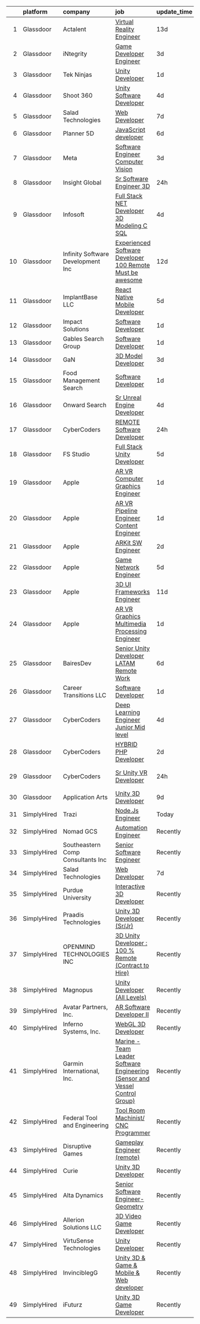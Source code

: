

|    | platform    | company                            | job                                                                                                                                                                                                                                                                                                                                                                                                                                                                                                                                                                                                                                                                                                                                                                                                                                                                                                                                                                                                                                                                                                                                                                                                                                                                                                                                                                                                                                                                                  | update_time   | location           |
|---:|:------------|:-----------------------------------|:-------------------------------------------------------------------------------------------------------------------------------------------------------------------------------------------------------------------------------------------------------------------------------------------------------------------------------------------------------------------------------------------------------------------------------------------------------------------------------------------------------------------------------------------------------------------------------------------------------------------------------------------------------------------------------------------------------------------------------------------------------------------------------------------------------------------------------------------------------------------------------------------------------------------------------------------------------------------------------------------------------------------------------------------------------------------------------------------------------------------------------------------------------------------------------------------------------------------------------------------------------------------------------------------------------------------------------------------------------------------------------------------------------------------------------------------------------------------------------------|:--------------|:-------------------|
|  1 | Glassdoor   | Actalent                           | [Virtual Reality Engineer](https://www.glassdoor.com/partner/jobListing.htm?pos=121&ao=1110586&s=58&guid=0000018382f68c468e2815c5564bd2a8&src=GD_JOB_AD&t=SR&vt=w&ea=1&cs=1_e401d4ce&cb=1664349539775&jobListingId=1008138706396&cpc=9908D8D4413DBB8A&jrtk=3-0-1ge1fd33r2ord001-1ge1fd34ai6i2800-92d31b9f715d5a6e--6NYlbfkN0ChYVx_I3yfZ_JDY3EFoivtqvi_stwnZ_kRt8Dowt_l_d1ydueao4NE-oUleRJ4yhh3GXUlsHzmKnMlgaJiiBgmjsbZ5Qcppd-idkXo1Dbpw-QL5lv6UZ5kPZJbE16eqJfiJzSiiCf0LYs0VcMpm1xHdVCOGuq4SYR7aF99VCnbdG9i6Bpc-xM5fVhDWrISbCcFEWOfi973eW3j396PThzKog7sE5L5bHgnsqoDGox17TWzLft75zNFl2dpMdohAazAw5Dv1WOABt-Riq8gYxxouXxEHBuxZrUUYawYff-d4OAeDlAc7IhL_rHG4za7CVY7x7K5yk6OBYFvtRLvwrmfWXD0uT6PmCqn8YBU6cVgh5_hAnmFkDFUhLt69m5Wz1siGOxBHBMlih1-TvMN3I6fyTNydsHxeV14I1y6n_NxZVbE5Pj5yObMlZuWWvt5UTHWWesXwHXkIkrPikonC01edXoil_V4SumpquhTGyBwIRP4pK--TlHXymboWLiYUmozxW6OexCdGUo0DgKWbBJ8KA9leBFdA4EImZ1pH2d9GJmI1Nh0FwysawFn1HaQs39XuYw1d1HhKhQudEXPsPDBsM7qsbBO4qaXF1a587uEzjMPaz97-J3PxjhLlwUePBi1HoVFS3k5DBC64wonpiQ_-6MhNeQu97mLlRy-zleSTEgvDtGBbS8PVa6aIhtx0qCeKP7E-EHT7Xm0Li9C6dzAfY8h0V3IV_KGL4vw8Ykw39lBfOauptGFB1E-zeR9SY8gNfZgnE7NA7R4fX8DzpB7-C28wfcQu91Xo16CRI_NvgbruKAP4EIITAY5mLNiKCBZaPCwdFm5HgbFy-EGpCEGOkZu1wUhpOIlxnowQTjGZf_1azHj7s89qAbxvn_tD_zCgxmRnFh4uOLcoO18zVWMuQmjnDcj1WATv3hC_gzpm7yZYSqZhoUbJqHj2P5w-ucv93BzbrUHY3gsbcF2CPAugxLaLRmaWX4%3D)                                                                                                                    | 13d           | Chandler, AZ       |
|  2 | Glassdoor   | iNtegrity                          | [Game Developer Engineer](https://www.glassdoor.com/partner/jobListing.htm?pos=115&ao=1110586&s=58&guid=0000018382f68c468e2815c5564bd2a8&src=GD_JOB_AD&t=SR&vt=w&ea=1&cs=1_ffc879ff&cb=1664349539775&jobListingId=1008159960954&cpc=FAE5E775D180B2FB&jrtk=3-0-1ge1fd33r2ord001-1ge1fd34ai6i2800-f007a9b18ce574ec--6NYlbfkN0C7QpSfatUTTt_pWYjh4fmCixpaZixxEgk6WqG2e9JFSn8PLDX21so4BUVMbM-nBKhXCnsv-rU-KWa8GwN08r9GRBZvA-u4nPEN3ApN9XjH4dklJ0WDOBXjYIG8qzdFOyJJJu2JrQ0ClTFCMBeO1lftwTH5oRtbn67DhkAte38942rtH2_WHrwxHWgthMjmqGKPsQmw7v6yLwq39HTZ9pUbMfQQwdYZT_vRPYn90yNRryLAhjVLhJd0rGBM1PjtzV3X06TLK456ZlYjNABaQBz4qsW6BCeSaP9C3pL6L7vDXORBeA-CjBj9NDKSyF0s7t1oMjdhFY8ccPYPC0FKmYaV_HUwcXJkrlB3Ab3XNFESDlB-7bJgZ48wElD8caL69K1-BDPH-BXa6nfZvcypr93ABsqCfiBjg0EO_fX05xEU-QeNzBJmx4tbZByPWB3LvTab-IIekxBKEDNVu9DLc-AvGr2yvm3bg4Kd6KcJQ6WiWnT-STOWIE9NgDoQOChIA_FolWTm5yTdk2mJeWcqzGkW)                                                                                                                                                                                                                                                                                                                                                                                                                                                                                                                                                                                                   | 3d            | Las Vegas, NV      |
|  3 | Glassdoor   | Tek Ninjas                         | [Unity Developer](https://www.glassdoor.com/partner/jobListing.htm?pos=126&ao=1136043&s=58&guid=0000018382f68c468e2815c5564bd2a8&src=GD_JOB_AD&t=SR&vt=w&cs=1_13327eca&cb=1664349539775&jobListingId=1008162814258&jrtk=3-0-1ge1fd33r2ord001-1ge1fd34ai6i2800-aa94471b79ded796-)                                                                                                                                                                                                                                                                                                                                                                                                                                                                                                                                                                                                                                                                                                                                                                                                                                                                                                                                                                                                                                                                                                                                                                                                     | 1d            | Chicago, IL        |
|  4 | Glassdoor   | Shoot 360                          | [Unity Software Developer](https://www.glassdoor.com/partner/jobListing.htm?pos=101&ao=1110586&s=58&guid=0000018382f68c468e2815c5564bd2a8&src=GD_JOB_AD&t=SR&vt=w&ea=1&cs=1_4fd4d647&cb=1664349539772&jobListingId=1008158653566&cpc=6945AE2F4B03E059&jrtk=3-0-1ge1fd33r2ord001-1ge1fd34ai6i2800-5ac2e7983e68243c--6NYlbfkN0DfopDBJjdZYsHaazvtHih9EkP_5L3b-O-YxZrMZy_RRaIs6238HtU9-bIm4CRLMyQw0B_NBHXhnZqJTUAnwC8rmDN7VM-CtOrUt6fSSheFIU1_xggWeBfKJRwUeEbQVMtuP3j9r-4DUAIsVFk7SNZbGd5DCwK6AlcinJmr6vfob03577VGzijjOR_VZYuRBPR4_wP9BR07-eSbiZFcOh8VaXw3l94z_8v7UpstxVex_fqrV_Ewzkb7eripVEdaWKYAM7fp8_9GFq-X78foy8V-RnWXciT4aEAAj91w7QHdk5Nvx_3d8xUIyF8xgiQXcJ0M_W4OmsD2s4596XqDa92E08Gmc5Vr0m89-8U7lh3n78R0v3PNulzlMx1FEEmMshU1SHFuCxSdo6R2JQJ6zGwLTSkCeuWk-lia2aVB8N9fh3CoW_oOrOSujO02mpnq6Ojoz4M1lnphKHT0ILozzdguh_gJY94GaD4LRUX7501jfONxG4FfA3vPSnA2dfzUN9HMzhgfumpYd5wuAap1HwZl)                                                                                                                                                                                                                                                                                                                                                                                                                                                                                                                                                                                                  | 4d            | Vancouver, WA      |
|  5 | Glassdoor   | Salad Technologies                 | [Web Developer](https://www.glassdoor.com/partner/jobListing.htm?pos=127&ao=1136043&s=58&guid=0000018382f68c468e2815c5564bd2a8&src=GD_JOB_AD&t=SR&vt=w&ea=1&cs=1_cd7ffdf8&cb=1664349539775&jobListingId=1008151289017&jrtk=3-0-1ge1fd33r2ord001-1ge1fd34ai6i2800-544e0ae9f2d9990a-)                                                                                                                                                                                                                                                                                                                                                                                                                                                                                                                                                                                                                                                                                                                                                                                                                                                                                                                                                                                                                                                                                                                                                                                                  | 7d            | Remote             |
|  6 | Glassdoor   | Planner 5D                         | [JavaScript developer](https://www.glassdoor.com/partner/jobListing.htm?pos=128&ao=1136043&s=58&guid=0000018382f68c468e2815c5564bd2a8&src=GD_JOB_AD&t=SR&vt=w&ea=1&cs=1_4c7f10d3&cb=1664349539775&jobListingId=1008153304042&jrtk=3-0-1ge1fd33r2ord001-1ge1fd34ai6i2800-b35532b439bae946-)                                                                                                                                                                                                                                                                                                                                                                                                                                                                                                                                                                                                                                                                                                                                                                                                                                                                                                                                                                                                                                                                                                                                                                                           | 6d            | Remote             |
|  7 | Glassdoor   | Meta                               | [Software Engineer  Computer Vision](https://www.glassdoor.com/partner/jobListing.htm?pos=108&ao=1110586&s=58&guid=0000018382f68c468e2815c5564bd2a8&src=GD_JOB_AD&t=SR&vt=w&cs=1_b58f0bb4&cb=1664349539774&jobListingId=1008159548406&cpc=1FDE87803EF93CD3&jrtk=3-0-1ge1fd33r2ord001-1ge1fd34ai6i2800-2784fd3659216558--6NYlbfkN0DYl4UJW4r1Vl7FEn6T9F-rD9lpC-0oMJVSiWjK_MGUd8e8cHXcpv6KPyjLHZEfqkWlTgdCXYYdY7X4NY-6zaZecP52d_8SA_gFf78c73-i9kDivUn_mBCz4NfjtKCJASbm6cZDmz2oLSDCf_e5DjEPSUjEoeKTayz2Avdi-OzRHOGLpgtNXuaG85TpIQ-BlDEp3_C9hCDKrK2g9aQKEetGl4IbQ0vxM4mf6EtsP9ZVNVgogJWMtIPKN6Y7efdRhvg3DL3FTiwMaQaxUq3fJx3qA-b6lCYaHBWoxdjNzOcI1CqbR59vrLzc26aCiYmHzW-heFWyz6LrfcjhfSPV2znbO55eUiDfEeMEyR2QqN0mQAAsNJT2KcFpJKJ9N8aMjUBd8_3Lf0brB-8aMRwZ8bf2-po3KvDdDd0AS5JLM4kA1xkzDNbZyMtaFzlvxVXnhOTX9UDXXYIfOH9Yrdu0wwwh3FRbqN8T5qkm8mkuKVViUd84C1YgdWCJ4NcYKFTOPT13ursJBuNlK4CKzd-ZlXBXKWT2FHu11nV3Q_eRO9HSf8JRnkP3tJKlQ5hzCVkZmmcQ0v-m2_g0ke9izUi7XM1UhY6phi_NXD0_JtceqiDDbYPP9Cv5PLbpWc4xMJedGi3qk6ewsuilCffjfblvDTSBAJhc25_FgiwJsAdPeOOLboSkO_SciUYLabQpEDNE2G_Gvx4O8xohVrGPf19k-JwxbVgkHea9esq38YeVfK6-_gSLxHm0hfJEEXVwrSDa85iqX60RSFrL6nAbATc1dNNi2zFO7GyDIKVWQbzfNwXihvT1YZKPwBzui31IOLr02GVA8P2S2AAP5GAMg2ASEPfUUbn0iSHsNrs0u-KGQuNEbs_d4CUafKvgIW7RGHVn4mfL5o6I81m0oPOmXOCj5mngdO1rElAWGX2pHOOYwv0WHOgfILiYR6PrLOS_9g1S9530PrAJ3KhZHPCTpBu3fhkqOzvxjZ5A0-PkNBflie5lJTWEle8QIPMak52PtwPOuNx6Qn8TkT45F-B75-PiT6iD1R8U8C0mImmD79u86BUEW35z32m5tGd4w1YfM81kpFHZTZ4XmcoqiA%3D%3D) | 3d            | New York, NY       |
|  8 | Glassdoor   | Insight Global                     | [Sr Software Engineer   3D](https://www.glassdoor.com/partner/jobListing.htm?pos=111&ao=1110586&s=58&guid=0000018382f68c468e2815c5564bd2a8&src=GD_JOB_AD&t=SR&vt=w&cs=1_6d5a3588&cb=1664349539774&jobListingId=1008165664127&cpc=07D58528F3898F33&jrtk=3-0-1ge1fd33r2ord001-1ge1fd34ai6i2800-6ca45d20dfcf38bb--6NYlbfkN0BKkHZu3wF05EeDimN_p6sYpKCMArvwa95YdH7UpkaBCqc7l59ErwqcqDqM0aEhS-EzgznH6dcVNl2EAjS0fYN3433LvJ9hswd-OZyi559JjcNAb7K-vR6Akw4UFig5lML0KsyCZdvt44lNjq4ncNHZ84wTL6D03np1FCtUtTVIRp2TpdUzLcCiEJsrUYCJx8Vdha6sKMHdV6ul4L9GfFk-Wc6y83KlCDNDhIdSk_w9Q55sS8m15My9oM1bgDZWxQSKxJIAe3PSgYTKFI26N36-KbgXNvgaRCcYb8TBYCFFViA7jXPP6hpBSDpXkMsIztVtG6gCu_keh8GMUA8iesiXCTgHvy3EzOytR_9Lww9GiaVFWlUCdV-dsanpTIvcoPVuxCAQT5tZEkLU9geUnSD3jpWkRslza4UmB05ZRLNlpjmq95Ry3bY9chpz4HEjcw7mWk9zYAc57ECVnPpl43Dksk3ldAbRRRfsNFibZKgnSpRcHmnK0p1Kq-CHTPSK_EM%3D)                                                                                                                                                                                                                                                                                                                                                                                                                                                                                                                                                                                                                        | 24h           | Pittsburgh, PA     |
|  9 | Glassdoor   | Infosoft                           | [Full Stack  NET Developer  3D Modeling  C   SQL ](https://www.glassdoor.com/partner/jobListing.htm?pos=122&ao=1136043&s=58&guid=0000018382f68c468e2815c5564bd2a8&src=GD_JOB_AD&t=SR&vt=w&ea=1&cs=1_f1be118a&cb=1664349539775&jobListingId=1008158621512&jrtk=3-0-1ge1fd33r2ord001-1ge1fd34ai6i2800-1e4bf00559a4f8a7-)                                                                                                                                                                                                                                                                                                                                                                                                                                                                                                                                                                                                                                                                                                                                                                                                                                                                                                                                                                                                                                                                                                                                                               | 4d            | Chandler, AZ       |
| 10 | Glassdoor   | Infinity Software Development  Inc | [Experienced Software Developer 100  Remote Must be awesome ](https://www.glassdoor.com/partner/jobListing.htm?pos=102&ao=1110586&s=58&guid=0000018382f68c468e2815c5564bd2a8&src=GD_JOB_AD&t=SR&vt=w&ea=1&cs=1_71b0c753&cb=1664349539772&jobListingId=1008142203184&cpc=C5F9C09AE97B3D2F&jrtk=3-0-1ge1fd33r2ord001-1ge1fd34ai6i2800-c2662f3580b3026f--6NYlbfkN0DXKDYI_yepg0NlIxbNRNpLYk6-xAUlLi5O8UrMeMQSh_IFDagjIe2h564jAe78WrENS63JURdK2s8_vVnhL1GuKPnvrGb3aePOdt0EYUfhx2tUnm99kJAPhHxsl7JA3kX2M0sMR_LkDnnlnqHibMn237VZ45admLPFZt_B4D0q1WSyEFfCq4KbrIfc2gGyPfmTeoPtHwTg_c5ZVb7mIPe_6kogt3nsNullB5Hz5jkfyHJG4nDLNpX7sHRghyIV2DMjvXJ6m_SQwMuEhtl3zv-v7czaLouIQEnlS38O13IfE-3-O1nYSaiIQx2ZB3As53NhQXvKfnlolb5Is9Bgu-g0FTOl5NXSAA163Bc_N5HjMuDKG7jeHgWK6GYlVO7-sgshhax320Yufrr7H7JP2v06q21trQ_Hkl-xDOaokJ6N1tY1LLEVs_hPE19fZQN_KeZ8_NXFEeTqwyplLFHSFZs9ECbGW1N4pbyB2C4_9zaEGPKESYuGGXaFMhV3DmF3ML3-egsl3uuvfzW9homnCvONJ-mmq6xykgAGGeRKdmhzIK7V2FPKoQI4MNo44i0loe4%3D)                                                                                                                                                                                                                                                                                                                                                                                                                                                                                                                 | 12d           | Remote             |
| 11 | Glassdoor   | ImplantBase  LLC                   | [React Native Mobile Developer](https://www.glassdoor.com/partner/jobListing.htm?pos=109&ao=1110586&s=58&guid=0000018382f68c468e2815c5564bd2a8&src=GD_JOB_AD&t=SR&vt=w&ea=1&cs=1_5a48d5eb&cb=1664349539774&jobListingId=1008156351484&cpc=FAE5E775D180B2FB&jrtk=3-0-1ge1fd33r2ord001-1ge1fd34ai6i2800-89fab8c70794e837--6NYlbfkN0BHQbTvVCdnG9b5D_7dafPobYSDZepSIAvvxtVc087LjqDEok2h9cAzI0M2CdUKK9QKHAGj37pXTzmZTGJd1BKRZtWx1XOmWBjcpspqu9uUXW1P2MfoO_N0qb_Rm6hRxsffZlJS4-Zj9RJ9VioD5ruEWlzh8DzlBZOEExgfIPcA_Odm0CbxSpiHTArTd9aZLP2NLpWzlB_pi-R9Sg1RHpCxe2Xc3mwlbri6Kkddh_QIEsFrqjEbtCS-2ozr2c1pXg22VaAQQ7CEOgXUK7CcjUq8Gfqa3XGcNsjQG4iW7JQ7I4f3UNGjADaSEjob6DBnrivO5wPCmf1SrJhepteQxl5ke1yxfYtXbHmZMeiGpszTttwrs-4aJRaQCVTPSusWwCgRe1OuCNivPG2rMlpqztixzNz9Pu4J_VLc0ddl21aVNenZVoQZkT6WsVdAMP5gM2ioBEyT75qaifcUVvnstZ5K6BkkQFj4uIvJcOTpIfXO7XtlLOOKBpcRP0EbdBpG4PyVzNUC-ZKJDw%3D%3D)                                                                                                                                                                                                                                                                                                                                                                                                                                                                                                                                                                                                 | 5d            | Remote             |
| 12 | Glassdoor   | Impact Solutions                   | [Software Developer](https://www.glassdoor.com/partner/jobListing.htm?pos=125&ao=1136043&s=58&guid=0000018382f68c468e2815c5564bd2a8&src=GD_JOB_AD&t=SR&vt=w&cs=1_eca7f609&cb=1664349539775&jobListingId=1008163374944&jrtk=3-0-1ge1fd33r2ord001-1ge1fd34ai6i2800-2a0009067282b69d-)                                                                                                                                                                                                                                                                                                                                                                                                                                                                                                                                                                                                                                                                                                                                                                                                                                                                                                                                                                                                                                                                                                                                                                                                  | 1d            | Maysville, KY      |
| 13 | Glassdoor   | Gables Search Group                | [Software Developer](https://www.glassdoor.com/partner/jobListing.htm?pos=110&ao=1110586&s=58&guid=0000018382f68c468e2815c5564bd2a8&src=GD_JOB_AD&t=SR&vt=w&ea=1&cs=1_b98074a8&cb=1664349539774&jobListingId=1008163247398&cpc=32EE424DE2B657EB&jrtk=3-0-1ge1fd33r2ord001-1ge1fd34ai6i2800-f6ea5a519bedb14e--6NYlbfkN0CZ1lEuAv6jxF-3oHFcpaf0lR-C2BPOLpDOrJR7xrRNgVUCVNy30M80NEN6Thl85owDOn5f_fzW8LHhiYVJxfgBO8OGUN-ZHa6tYpqpUVEP19hMgtNvClDifWa_zCLHYgFYbbNUUuS0aCO178S7aSi0Y7XqpU6B-N0fPA3bgLWKAcmIewfby6mHn0FaSpSpMwzQZlKvmrjV63RIZKl3SWv8AV9WXBnGx_fkPDTQT526MSRpTSjqKGxB3kLz5B_UYB1Fncb6jlx-9cAYv6rQeWhEQDf3JmZzage-r8IemIN1dNIA_PWjjCC14q0kFJ88SfzHqY0pvZ_Mc8PBZlVGkT6qQx-jntRh3lvxbTOTWUYr7E1-BXQSkzIQtniGSj7yvf84XvbUezOZoK5rPO2_42KpmJ7Az_IHN1LgTWRsdYK9LQCmSeM-G9w5UM0EsZyJFuaGsavDKu6TS9xwVaf-4yb_wf3D_AVtzGMfR_HMV8U-nGuwWTyxf4d_1Frahyx2PXCc4g0i8sNmzi2MiluQy-vzr3MMSKalR0ioahWW7bhJMMeSAwyYn1WZ_hSfV49WJ7o%3D)                                                                                                                                                                                                                                                                                                                                                                                                                                                                                                                                                          | 1d            | Maysville, KY      |
| 14 | Glassdoor   | GaN                                | [3D Model Developer](https://www.glassdoor.com/partner/jobListing.htm?pos=123&ao=1136043&s=58&guid=0000018382f68c468e2815c5564bd2a8&src=GD_JOB_AD&t=SR&vt=w&cs=1_ea870ca2&cb=1664349539775&jobListingId=1008159588122&jrtk=3-0-1ge1fd33r2ord001-1ge1fd34ai6i2800-7ff7be5f7a4e815e-)                                                                                                                                                                                                                                                                                                                                                                                                                                                                                                                                                                                                                                                                                                                                                                                                                                                                                                                                                                                                                                                                                                                                                                                                  | 3d            | Huntsville, AL     |
| 15 | Glassdoor   | Food Management Search             | [Software Developer](https://www.glassdoor.com/partner/jobListing.htm?pos=117&ao=1110586&s=58&guid=0000018382f68c468e2815c5564bd2a8&src=GD_JOB_AD&t=SR&vt=w&cs=1_2c86f560&cb=1664349539775&jobListingId=1008162896630&cpc=F41FEAB56D215062&jrtk=3-0-1ge1fd33r2ord001-1ge1fd34ai6i2800-b8df85ba4005f35e--6NYlbfkN0A5Q-NUM5VOQJcgw0aOtbkFdKUztaVAJ2TtkczD_hHqEQRwjgcFGnXb_6_YS3T2wxFTRpyOTihCdj6yOMY-1tLK5ZVf0s0-07EaK9Y1evIchFIqRBtgmbPMuFCp20B2NvU-osruEsTHtmvUwCIc23tfttOCtBcyHAVCa_0fMJhKdpD1Xr2dlyINw8ru1rzQ0AyGcxyeD8MgmYVFTF2r6fJa-LNA240phh7FiNwiIoeRo3H6VRf3jAWV75IMOZaFVa5tLXyho-0G3SJNsI_ScLWivH0pjdymbm9VqbXg5gP9XF0CGr2hg00xq_LIxHhVRYIGAV_fZOve4PexlztCNuHxHwxCZrthkOoKZAjPJeOkm98vgCI0T0ejqDLpuuHUTUHPDIaNiujNN1FqtU_tHNgYNRuAj_kUDDfyjkbsBx4bwifOJLHqYAtHeTBm-Yfxz7w3-WnuzvW2I-pMgW_7Hk8_E_DvhkKORrO_5kHYEwAAyD8HOFY-JVBuCf76bDSCiWt-_M_6XConqY965TsfE6raqHSFAtUUtZNGfmO2meYv-TCKMHa6oca73XXfJyLW-zoAvYYfLiWg61pBTNG8jJP9CXawSnZiFkvG6Q75ZsZqoX3nb1o4LjDcsyDF6C7oAtu9C7rNwdS08OazJ8vwP8IG)                                                                                                                                                                                                                                                                                                                                                                                                                                                                             | 1d            | Maysville, KY      |
| 16 | Glassdoor   | Onward Search                      | [Sr  Unreal Engine Developer](https://www.glassdoor.com/partner/jobListing.htm?pos=113&ao=1110586&s=58&guid=0000018382f68c468e2815c5564bd2a8&src=GD_JOB_AD&t=SR&vt=w&cs=1_acacb15f&cb=1664349539775&jobListingId=1008157895873&cpc=DE56C24FF6DEC286&jrtk=3-0-1ge1fd33r2ord001-1ge1fd34ai6i2800-05e3c9e58c5203d6--6NYlbfkN0B7YoEZZ2QAGDyEGGmBPAUWSHc1Mt3sMCn9FehKcWA3w0jw7EbYYLNYdQbp0yVH2fudRxPV_E-ccSghvbILKEA-VbGkaQeriSguT05bv7Pw0TOzf9uS-gKNNctoQZKJTbpIWvW5-A2GrxHgqRBV4jFbKmwxT9tHSbNorgSDgUUOYOw76t7gTb9qwNBdbIoPNbTWN8AWRAsXNb4xhXJXuIV4DstMoVBTnCRBfrl2jJtQPEr0U1vwVfP767DG8sdOZbmH-8KQGI8qShC1zUL3rJPNA142mZoYLQ7Jz9rpQsovnQ8gB_G0wITdi9fVCV9ip5oT5m9QDFwX09W_LFQs2b7fLG1I5h6aAqRcFfmmAiD3h4gHYHxmgDwE312oOQ6sRAmkOhkT0pOi5IRiXIwXjB0Dictm9X7c7EVosH-0ujJXeDjqs3WQ_f7CLvanXCK434mwgHm-UPfHEPllSsYl_8hjmDXDApBf26dn-pEbiLiwfygh4Z7Avcu6MGU6Sd5vdhPirWGKmbyjc0057UFIqS_pWCsNeDfssbR-mzsXoLdLYuxm6wGoIosqSjSvg4FbvciqWHUlqJgK2movo2Emjldr17a18L1gO1AWEIPC1tCQNrXQ1jscsK7-L6jxb7U29Iha3ggkJIuArd6mMBlC9mRMimt_1AbJkuEI6CDWe7Cj8NGtS6jZrNfEZNECTwyPOGrd_jIXAYuYyMphdnzDZRkWQbENnWBN6lbh-9TikhFkId5IEMmwD8S52U3bFvaZD8HEPztkvZL0UTEdM1V_s_VaPf4pEkYPFKybF01JxoqC1_DE4SPC34P4drdUvRxrN0ACB2YE8_g1-g7DObwN5KtrYyiNH4_VLOfGxwaoNbjRhc8ZysUAULZSeWIahxOk8Av1vd_o0RJY7ddHR13sIlye5ak8QmX8XysUPAPyYv-lsG4SnTczqinOPGVqx51M0C87aA6lmBldTFHXSFUoVfOcsOMWYqyOUzIpkYI0jOqTJeZWql06A5cmpqHbHOGQRNQ%3D)                                                                                      | 4d            | Los Angeles, CA    |
| 17 | Glassdoor   | CyberCoders                        | [REMOTE Software Developer](https://www.glassdoor.com/partner/jobListing.htm?pos=114&ao=1110586&s=58&guid=0000018382f68c468e2815c5564bd2a8&src=GD_JOB_AD&t=SR&vt=w&ea=1&cs=1_1d4c28ab&cb=1664349539775&jobListingId=1008165090599&cpc=C4A69CCDBB3B9599&jrtk=3-0-1ge1fd33r2ord001-1ge1fd34ai6i2800-371730d540b29f08--6NYlbfkN0CpFJQzrgRR8WqXWK1qKKEqALWJw739KlKqr2H-MSI4eoBlI4EFrmor2FYZMP3muM2M5GK0N1Sw5u_4inisfGplyRYNOKw3S2tpqHkKcoW-TU3m7uUDWssb2gFdRm0XWyggCcaZZwoOhXEsOvGtvCfiZaE1Mg_xDXGzsFoKU0oZIwRfeHSEUyrGNM_pCLmsSOMsj7__Vb71y3yufrqxEnyCTfqzGjdTNjbZoEVi6GIN_cDif8UFrePPBNzMhzpl0QQtm_rCAuQK90MiSNhXZ-iBwuSWHaCMPMW6u9g85cdcS5YnTMfFruGH8vicEPnPr0pQKfgj5SkvoyY7qpWvjka-VZKoi1Ujur-yyCJKvKi6NV5MqF7q__sDY5COR_odbZsoGuk2uXQspEtUE7oT9py4UkjstlVGZIaW-zxDhWyXmJJKapI_FTvSwt5-cBiwuMhfBcEVv2SjouqG0ky8t1osIzKplJnh3YkqQ3hZhOQn4CQvud46DaRprCsKNMgx3dNRP1Hjp7GRAGrwiHKT5RrBYL0EQZbutCn6A4Zc93lQXeASZ0VRFtZ1oE9C5sWfKo4WVmfAdRGlyXXcqGdvbVgQ0MPlvXcFJtmC2CiLe8AZfvVfibNA6I_V0DnIKj_zv6l2ebDjvg_-FMvoDVxeg1nXl6Ld82zw08zze3TJjWp0bb7zvth8Atd6Wd_RfNzNX1JsMpnOsr_Dp3Qe-2YY8uCXo4eLkwvMGI12dD5QusEkAc_JvQuCtARDkn76KheXqhbg3Q2lqYrfg0HzE_DPF6spGtbNHqinyUBVJcXiyN86ohr4eOWd_HFKFxX0dk1zAYbXqgT-26nD0kO-DekcSslvwyXEe9NcMP7WqFuBBJ7aKUzv1XHgKqYTYCHXvo1IEy2_95gsmOfQTftZsoTt8qIGY6AxIr0jIxFb66vok_KZ5peDNe51BvDX2fPn8wS_uj9X9GZJwTdNBYobN3iPdCnmeF9gOtS_jpg3DSVjdeUgmrjRASSmXVJH)                                                                                                 | 24h           | New York, NY       |
| 18 | Glassdoor   | FS Studio                          | [Full Stack Unity Developer](https://www.glassdoor.com/partner/jobListing.htm?pos=129&ao=1136043&s=58&guid=0000018382f68c468e2815c5564bd2a8&src=GD_JOB_AD&t=SR&vt=w&cs=1_29d94765&cb=1664349539775&jobListingId=1008156626267&jrtk=3-0-1ge1fd33r2ord001-1ge1fd34ai6i2800-24d37625fd26fdde-)                                                                                                                                                                                                                                                                                                                                                                                                                                                                                                                                                                                                                                                                                                                                                                                                                                                                                                                                                                                                                                                                                                                                                                                          | 5d            | Remote             |
| 19 | Glassdoor   | Apple                              | [AR VR Computer Graphics Engineer](https://www.glassdoor.com/partner/jobListing.htm?pos=130&ao=1136043&s=58&guid=0000018382f68c468e2815c5564bd2a8&src=GD_JOB_AD&t=SR&vt=w&cs=1_00fada02&cb=1664349539775&jobListingId=1008164340993&jrtk=3-0-1ge1fd33r2ord001-1ge1fd34ai6i2800-7908a3cb4b6eaac3-)                                                                                                                                                                                                                                                                                                                                                                                                                                                                                                                                                                                                                                                                                                                                                                                                                                                                                                                                                                                                                                                                                                                                                                                    | 1d            | Cupertino, CA      |
| 20 | Glassdoor   | Apple                              | [AR VR Pipeline Engineer   Content Engineer](https://www.glassdoor.com/partner/jobListing.htm?pos=103&ao=1110586&s=58&guid=0000018382f68c468e2815c5564bd2a8&src=GD_JOB_AD&t=SR&vt=w&cs=1_60695353&cb=1664349539772&jobListingId=1008162438697&cpc=F41FEAB56D215062&jrtk=3-0-1ge1fd33r2ord001-1ge1fd34ai6i2800-bd23f3e2fc9f6533--6NYlbfkN0BvKrLyj5gPmtZO9T8euul8TCxuuKNOtzRJOomxnwSEodTz2Bc-sPZl29JElYHfcoQJQ0YtSd_q0m2zqTAQiHD2lU1pwl7BtIPhJfPTI7dpkRrSW30uMMGYTKZ_YN7waluZ3fZAP-HN7N_F5hYGC4jMR09lfyKYpeJbgCPU_yXYcQafN1KUGkZTpkhGHrFLttFak3-Cs8zyVPDZCLiuDDz-iZ_cBuUDW_gOXhwXMzPQqoqVIqqt-R0H5k49511o2R3WMMA5657H_m5XObdL3q-cE3gXxR_3RQootuv4thumxLHDQBPL8ulE_h1u5OtA1VM2-3v0fxVms9zgokUCIs6vnmvKPCfD3CfQ9Tas-kV1e9IqYL3pzupfDpKHyh40qC7byd2EYPjX9khftAaMi1BCdk21GqSFw47sZrTk88mMoWJ2-KIXaTLeu5hACoRz5kKAWktIeIdHHsw3AvGixvaRfbU-zubuDdlvcy_gSoOQ26WGKgmUgwBuN2h6QjLb1MiamSjk4WPbkhih_Yfw92kHJIHqrh2gSY_t3PzDuncc0GDR6ihmbJsBrxwwRN9qZBQUsQBohVBcusvdYvYC0b-f_R7Yy-K6b7kNVAAVQpug67fzfJL75UgoD_20of4BAWoNWT5OOBN0HoF67JmTrMaz1Ie6R0aV9kf4QKPq0pUTTSNJM493s2QitP1E5c-iyUAjkB97MgY2J3dRf2SSMqPMhj8g4psrcc8veiLFJnJohQnI2ytyOPIgTVgKP2qCCAAOJg7NSMbaSNmlEofbGQ-QJGRpPI_-JrF9yNRdp0H02XR0wNpYT7ZQXiONm-MocNZzQVJuRdqpyI8QG2OLAErqE6PYFvhnqJlLNZKMDV9YpVOMSWCdqB650yGkPKiyvJy4prXJsXXTdguqKWPuoVUGv19tZXgWrJFQDTUmLor6HQQ-9_oIhnEZDscwSNWKjps2_6JPm4xm8Nr-AAlBIIyHMm3GAvWcdtiBZc4FrpkJIQ%3D%3D)                                                                                         | 1d            | Culver City, CA    |
| 21 | Glassdoor   | Apple                              | [ARKit SW Engineer](https://www.glassdoor.com/partner/jobListing.htm?pos=104&ao=1110586&s=58&guid=0000018382f68c468e2815c5564bd2a8&src=GD_JOB_AD&t=SR&vt=w&cs=1_25ca70cc&cb=1664349539773&jobListingId=1008160437141&cpc=3DB599BF2F4828F0&jrtk=3-0-1ge1fd33r2ord001-1ge1fd34ai6i2800-3a2f4c33ae5107c0--6NYlbfkN0BvKrLyj5gPmtZO9T8euul8TCxuuKNOtzRJOomxnwSEodTz2Bc-sPZlPHrT5BCwu4Ryd99hOGdi1nhpZQ1PP8Bw3TDaawkQy219gB5q_nnZ3oxrrLkNQ7cnw_lSCXlGR8yZ0B6cjEvoAiE-bSdGR3JF_t9r3R_KMMKfKC86_ROEpN4hLQiNezC7Iz7zecYvnX10HWz-LG3DGDKm4kwk7b0HMIbcELAuUQgUuQhgFM16hl4fOxJvuCgiFWOsmQgaombmrukMSjeUExiZNghhx-Bckz2KE4iJ_bPJddD4FlL46JGi2I9wutYSNGlw9XVA_Bwamz9W8Db9-boPp0JbPb5g252PSkURadXRD1sCvGLxA5t5h7PMmkhTLI8MFpxUYBu1t1d3pw3zNaew3Id_LruVKarza6IHwDmCjKO0XFGDR5oyBVzXb7G6pnNPEREMh6V2NhnMbP-IrB5PtRHxGW8_ZG2BHUDpG3I9X3Ix7QVrCgoorMp5ooeeyTTPxFmiAgZ0m3FbTxI6kf9JmsGehhtVPBMfxFUxqCYFZRmVc3xgrWbVVlgBtRBMXeRm8IJoat32irj18g2NbI5HFkiR5zP5XcUzx6nL24X3s7RA1SPcRX9lBHrGXbUc1qdzEYYXtU5SflfFAYiSOMveMsnhosRnDDst7Y2sxby5nHKzba5dpR1FuU_Q79qKVQs9eAihats1LIauiVewvrXXyTVSK3zE0d-eJm8ccU0i5zNV4_YcsRB0g-zyHzhE6wKLBNRh8ZVtNM1LoOTBKMdcz28VO5DUQz2QKOg2UjOgZgNRaYulWT3aENBbl_42UvL2851IzNJh8nNq-Pn_7eAeofw0aDqWxUuBFCkxi4ka5JWFmaI4RNNkoiQRjwHgdnTxRmWyEkqOHIF-79AwP686RcOWkjSzymfqs2MLFaYsI7rcFSUxpZuHAqJ9Qnmhl2-P5uRtfYWxtoyvrbgjpMZ36FHuM0E2)                                                                                                                                              | 2d            | Boulder, CO        |
| 22 | Glassdoor   | Apple                              | [Game Network Engineer](https://www.glassdoor.com/partner/jobListing.htm?pos=106&ao=1110586&s=58&guid=0000018382f68c468e2815c5564bd2a8&src=GD_JOB_AD&t=SR&vt=w&cs=1_8525e042&cb=1664349539773&jobListingId=1008156058893&cpc=F41FEAB56D215062&jrtk=3-0-1ge1fd33r2ord001-1ge1fd34ai6i2800-da07dbd9cd8eb861--6NYlbfkN0BvKrLyj5gPmtZO9T8euul8TCxuuKNOtzRJOomxnwSEodTz2Bc-sPZl29JElYHfcoQU89pw0pukzvT-t3F7KnGwjHaCtH-zmtCsdadvtW-pabzNvxkP5wXNBXQIItjYzTFKU-rasdVWS5FS9BhI6fVw8vp1ZtLMDVeHaEF6UCNf-E6BSkENOn_3jROQnRuqvkT3GGrjTteYHqNUW7oj2nVs0HXk-zC3h1L_lBbrbfjeksb2iGX0GxuNOuBNkivnS9iZyOWDlmS0KQuSFo5Rp6lkrI_vL8tzOLcgeHf-Ka5n9WmEjaG4LxZXiv3jKPL4T0K36DEC-dDe0IO_kMpJUzqg1orACG0ZSR-UCoUKGrkiacqBtJqrx0yh1MQExBWJeVlfjzRRxxrOJlEx_23XSCV_ah3seULijTNs_CpqTyxvx3zkDpih4r7l0WHaNKwIdLPGJ-wWWBpax3j38LASd-lDTWc8aH4dXQeicz-hI9rQLkILcI6v8k_Scy-k5lx7BiTA5xbWgsNElWxjEQcJYrRdyInXRi4i6w8QLQk4v-TzBCxfxVvEm4A1CpOLU740AGi3P611N9xZchWmL07WJjqqEYT9r9SV8eto1NCl3_vbmUFFQ5po1CKE-VF6Cz2L0mrzEJkpyZ7N0zlibG49P4U8yJPATLEY9ttBjWiFLE8F0D0YLa7YaMxSsAEx08UQrBU105fQ7k6c8DeAJ3Qeo8cvp4QK_qjsxG3fi3NaYcVx0h10lj8KDDSx9aT1Mv33rXyZnvQ2VBLtvqVq2maQkNkBfNF40FB2XnQKMEvBFjuE_oSXGF3cuOP_aLmYYgLvMo361NWX_RNS0Rv0J4o8czldlsMy_IT7b-KaOx-5xJxPytUHh9Zeh-DUyBN8vDT_bOEG5tjg6eQPWgdl-c2fsM3gzr_Kl-sXUrSzfdUwTJRDs_5ciptzNFNFeft3uSBSerqEk7arZMeVYeXpl7aGTIyJ)                                                                                                                                          | 5d            | Culver City, CA    |
| 23 | Glassdoor   | Apple                              | [3D UI Frameworks Engineer](https://www.glassdoor.com/partner/jobListing.htm?pos=107&ao=1110586&s=58&guid=0000018382f68c468e2815c5564bd2a8&src=GD_JOB_AD&t=SR&vt=w&cs=1_b9069658&cb=1664349539773&jobListingId=1008144943224&cpc=F41FEAB56D215062&jrtk=3-0-1ge1fd33r2ord001-1ge1fd34ai6i2800-0c319f6b894fc73b--6NYlbfkN0BvKrLyj5gPmtZO9T8euul8TCxuuKNOtzRJOomxnwSEodTz2Bc-sPZlbtkML8D-m4reGCzwJptyGA3sqoDqkLMl8d4ItPaXziecHVsCbum1nokt02MllgdfjWzdbUw5Dj-bugW_15YUi1c8cMxyiOuwjIGdTEEhcUZawGpOfLxGe1keQhNnSW1hHrbP7GaHiNlFjzHtVfynfpFXB5ITL-rY_HRtqrJl88pZDOxfFoKVRINeXXdCd-5te214B1xpCqeLToag2p6pTu7np4Fir2H2SjvBCu_clvN6ns7WZW2Gv46CDPuS9nvTPxCWY6cYUb2w5mRON5_Qw2ng-IzjLu_MFw0wyre1NTluNiNRKl3RQvQug8obwsz8UY6x70sl_2JRUIBojpWyRWaNn8avSZjTgyUfWjHjK7KfTT956ktE5arqrMo8t2MymYK_z647MUHHmcFjVlUIPaveO19bQbfzkRBq1eE_sxXbWxkmz_9qAbuzPLDPjHQ69bWxshHg0HtJqNZF-q-0msF7OzkMDq3di_8ZeKR_unnCHqsRavPy_Svtm3Nt10V82vhIlQHPFtA-mSUXJXDmU2KRYRqWqZN4YPp5f8_7TcHmrduNFZyPH6b8P4yycSum-uj6eL0BtCejD7fQgThCa2HIaNeBkWZgA0p9OUg4wq7FlQ1YkXJsSc3m_50o0twtxfJ6l9rme6mNZVPMbrHPZp9p62-FrLUjYhMyJ_Vb-WAp0FyiM1kazlne4FgavQKgIKC256fz1cgINzlBZzsChV8AQIRMxFNhj049D7LG596jKDxq14AxdZVHKoU4uXNaZwKnWTZ9dgzH57g4TebFNMeZDJAz5udV6_mDYpgUfFmzysNcLOfSRYX1RoGN8R0Fm8XUi6fH4OoRNa-t6twHG6ONbJGTJBKZvtlGWt1jDMxiYGwgwfXhN89q33q1OAsX1PfQdqaaDdntj84Zs5qoCah6oyIz5au8)                                                                                                                                      | 11d           | Boulder, CO        |
| 24 | Glassdoor   | Apple                              | [AR VR Graphics Multimedia Processing Engineer](https://www.glassdoor.com/partner/jobListing.htm?pos=105&ao=1110586&s=58&guid=0000018382f68c468e2815c5564bd2a8&src=GD_JOB_AD&t=SR&vt=w&cs=1_972bd23a&cb=1664349539773&jobListingId=1008162438641&cpc=334ABAF5D42DC775&jrtk=3-0-1ge1fd33r2ord001-1ge1fd34ai6i2800-e2466d5ed136c669--6NYlbfkN0BvKrLyj5gPmtZO9T8euul8TCxuuKNOtzRJOomxnwSEodTz2Bc-sPZlADHp0xxmf8UfeVqCPVIUO3RSs_mN6BhxbEsCq2V23LosBu2yvHYw2y0Piyz8VULWaQyo7abGRlvTH_yWXVJ4Wdqw_u0L2TEdczaJvFwC7DwCjG7-WeJ0CJC0jVppF5c1mYRrSWTPGpabaaihCdNLVmOFjmhwH8O_zglOx35r7I9F2XuL0ekwSuJMGz4_mJncwrSwvCf-eAwCWbfKeisISx5hNPpZtD9f62VcjWwfIxDsByAcvxAEx4gOMYAor6jAKRFLVt-4eQgd78FITZEyZviqSsdqqUkjv0F_QxBks1Ot861-8Y6FUptxtxRsOjGt1yVQHU6-4MzoObY6JLIjyTevUoiQGegDjztOafVJwtrNiXIH8Dsz18PfpEnEQd0txtsqVUnd5Qv9uw9-Ysj_MjHGwPQptVBfnMO-x3TaqDYgKLA_zMrfvGFK_c7zQjXZPJMfwmJsS2uEvjsBXYcpKS546gPGm2Y8Q_jASX6or80ByAg8MaZur5uFRA_kn9wQvERrb3t0dlxDLY-fLLWcvEJb_oHopQwYxohzSbsXZ-d7AFsu4H2iKnZ5J9uPVRJ2XKa-A9JJrvp45NcAKbAJuJgrqFx3fogrV0-S5pU4IcJ9x97k-iVyNA3KV78aGmGC9cSZgLcPDpi4j70LrT3UKuJsxf0gZ7YF7jgPshzN7bp8v6WbuojE9rsp2lihiVZKQq6GysCF6D6Ey9RqH8H-vSwgqiBcmYPQQZfcKQG7ROU5Ykp8PtzygAs5AxjxwCE5TfT6F3QbY2Tzdg4AOqgfW-KA-RO402b4pYMbUBnb2bwhyU5rrRzX_yMEjB61kvHXoBvJm1bMQo930PMYOGq2QNE49VdEePciOwpu-JEdVm9Aqkn5KfYA56htVTy5LqAPnM310HjeSStD34rk3_-Ex8pmsARFyFXvPt3rzMK71t_KUqgywWOmnw%3D%3D)                                                                                      | 1d            | Austin, TX         |
| 25 | Glassdoor   | BairesDev                          | [Senior Unity Developer  LATAM    Remote Work](https://www.glassdoor.com/partner/jobListing.htm?pos=112&ao=1110586&s=58&guid=0000018382f68c468e2815c5564bd2a8&src=GD_JOB_AD&t=SR&vt=w&cs=1_95407bd4&cb=1664349539774&jobListingId=1008153520027&cpc=2CAED5C921A5F994&jrtk=3-0-1ge1fd33r2ord001-1ge1fd34ai6i2800-d07b078a70677f47--6NYlbfkN0BfEGkshao4EhrCCf7LYqKO8VNtf9vkQrewuI3DmTR_-G3zJxSBeo1O-SB_lpKRvkPM-bPc5FhBWyuJIcxMxgpbjfTpubAlTTARQ0mMGAhamrq9Jn6fhAwDv_qRzdVcBFdMH9gkJbzgO1vp6CpfOGar4AMUZe6FO_fxm45CnFh9QTJoY5gZUs6LJkOvHRKM01UwHQqfEMFzByXv0AutVFz_6KBRa1ZHJawUGgBo9P9Y8lVh3uU9lfNxK65Jhi42EtVyaLbcijzve1SJjOCXoYBShJU84tfEb2BZj0gCI3PRzQp45qAja7t_Rvc-8gm7FTxDVNcfv-ODojgy78a_h6hiWwjOb5grI5x6_WWFL7ppYD_xN0vCc2ecAxnW554nzlzD9YkMpuWJOlSlEvZM-sw-2hXhsLjN0bC-xiCuxifZ7qB6T0rSXKnkwopHHAJb5T06CHm-Iue7J5bjjXP4GyibWyoSqIMV4JB0GJgOPAIGlsE_fAJ1Ej6_PvJcEokVZmtx_SCtXyxdIVGcRmTfBfr72BNSF3HlfNddMrwtLdFp3Ixx2opaL5RFJ8zWaOSZqCjgiDk2AECg2DSC-mgc6wHB)                                                                                                                                                                                                                                                                                                                                                                                                                                                                                                                   | 6d            | Colon, PA          |
| 26 | Glassdoor   | Career Transitions  LLC            | [Software Developer](https://www.glassdoor.com/partner/jobListing.htm?pos=118&ao=1110586&s=58&guid=0000018382f68c468e2815c5564bd2a8&src=GD_JOB_AD&t=SR&vt=w&cs=1_6ad8208d&cb=1664349539775&jobListingId=1008163349655&cpc=8795CF9063CD573D&jrtk=3-0-1ge1fd33r2ord001-1ge1fd34ai6i2800-271a956cec3d017b--6NYlbfkN0ALlnZtw1MSGNFp2ia_HAhn_ffJAkPLyU8a3E20akxzpk7ASm4GCyqGw0LJCYhYcQ7RMEAkNP-5XidS0GnGVSo6aDkM1hhngTe1s4NyIwLReTuTqBoJNQowzSfm3qgTT5fjQXjGpgX9loxay3wwCmaOp1ykujEN6FwZQxB38hEawBFZIdjU_AA9sSs22MRm7bsBCaPeebPA0PMuwLnw7FJ8wnrNj6NaG7gN27-EMRT-kZ9n931DudBJvWlGoH-UskN--8sRYQQT8S1PwuMaMaAK6EviO3hqG4WWMMX5nCRJg2uUHqDRT3srfWA8aVQUJ3PkUSQ347ccUxqzAogQyoPDpD-TgGPKgjuUOgeLk7p9t67MR3nKbgizfej4L0aUZLpFADZPJz6uwd0REuKzjL52hWUOnq9iMXr3B3TbO6EbRAA-pk-wXDGin8Zqb2jDyfhvNEdCL0ex9ct5Iq7aEQ7GLjG4LWE7gpgVL3-0DznOSZUYgScHKvGL2S-mZRn4O1Yrx8ahe5p5z0H6Wl_9doweP_hFyIFd0Ovuh84uoa-Tg8BZvApTbs9j0bSw4xl3tDF5eIhjSMzCbcwsNmrNF7dKvTUC4-iEo1lVeFWUEq2fguGmmEtMIO9nXMMCoSVdwuk%3D)                                                                                                                                                                                                                                                                                                                                                                                                                                                                                               | 1d            | Maysville, KY      |
| 27 | Glassdoor   | CyberCoders                        | [Deep Learning Engineer  Junior   Mid level ](https://www.glassdoor.com/partner/jobListing.htm?pos=120&ao=1110586&s=58&guid=0000018382f68c468e2815c5564bd2a8&src=GD_JOB_AD&t=SR&vt=w&ea=1&cs=1_d9aa562c&cb=1664349539775&jobListingId=1008158077863&cpc=654405A9B1E0A9F5&jrtk=3-0-1ge1fd33r2ord001-1ge1fd34ai6i2800-c94127ffbc4d21d8--6NYlbfkN0CpFJQzrgRR8WqXWK1qKKEqALWJw739KlKqr2H-MSI4eoBlI4EFrmor2FYZMP3muM1Zj5alCTrgiC0uDB_nqjnlHpyiUqiaSvuwizdPPteEwThuMHq3PrQbuCecTMy9SusY9-60jYsxAH7dp-RhilPUfAdp699SKSgFl1GSQBDivpJuJn6LgP1tvgS00KBY1HNm17IBqaFoJq_QnbLVnINeRIamA8MB91iOvbCSkiTzmMjNk5cKM8S2UQtdd1VCrRebI8qMmh0NSo-kFAWSZ6wQcU_moyqdw1h6ScEk5ivnAgkNcHfPp8_Xt3uKc-VLN82hS6Ox__jQp2dGiQ_ke58Bf5adzOyvSdu5i2z4niJ2TbSVGafIYXhPWbmvHpNd-3wbW9QcZIGuoro8hXrTVgoLvAsBHgidiA2WtuRdkRokkPf1_dYac6FTvqtw1OdPdzUTH6vH3Hk0HMP1jFbc0Mxl42l2xukpAOTY-5JtuyFF6vaT6751bmqmd0t3dRxnJrObk4s_0IGDMgbi8M4L_k1XDbqaqWgO0fu0mmbFFMZD9Or4_I5FxsVg_PJICSCJD2vwfZXvI8O8U060pzm-hyf2B6ODnbAJNHYX3nk9ogmPuPFEOgNWUBLyQlGepG_QUqX57ltpoO5LW71E-z0_ooqAa87JF_nlmRmlWYX-3UeHd1gakn1G9J9h7eLEB7WKcUfMlTIpUDrZg2gLsFZc3aCO4fMWi6uvOU_y1zZ_S_0lTme7gv9gVa1cJCi8cKPd-B2yxyA6JmiCNI2RQI0DjM9DxwRPFu-duB28MkzCaFlj7wxB8KB_gOVdIDEuNVcri0TKDSwOcfLmUeThd7zgp0qGpnzZCVjLzh0_ItyTgCCtoCU5-uJ87RcmlI04j-MbP18d2tPLgKUfMJ8Otb8wEOE6v_8TRRC3rvqusESb75EDTHxJCJkzJZ6LFVdSZKBHUFi7JWrsV91zqNND93UnTgih47PFXP8r_PCWpaLZuOzN9Q%3D%3D)                                                                                   | 4d            | San Diego, CA      |
| 28 | Glassdoor   | CyberCoders                        | [HYBRID PHP Developer](https://www.glassdoor.com/partner/jobListing.htm?pos=119&ao=1110586&s=58&guid=0000018382f68c468e2815c5564bd2a8&src=GD_JOB_AD&t=SR&vt=w&ea=1&cs=1_48bfe9a1&cb=1664349539775&jobListingId=1008160434021&cpc=334ABAF5D42DC775&jrtk=3-0-1ge1fd33r2ord001-1ge1fd34ai6i2800-567da5a9c1f93661--6NYlbfkN0CpFJQzrgRR8WqXWK1qKKEqALWJw739KlKqr2H-MSI4eoBlI4EFrmor2FYZMP3muM1SW9Gmn45sBBTBpl5pOMDfm23GSOuARxSnqEfG8M0_1i1raXLR9AvKzb3Ofr5WkxpnvsRlGjY7vvlbmnEVTjRELcspiS6WZRxjxQVxuIg_TZe7qyGCLQ3YP6QKNminpnH14evLhzrUkdCNhpOqsDa3dj-NwmjE2J-9m1rewcFud7uU-foBDJ-ZumETptXlEadNf5yFFgsMhxNE9PGBT6Z2khyyAbSZ02yqZG8HQ3RDDKECHvKpCLY5CMUs-q8HQBvKjKZtv4FeJB9YmqZyrJmw7nqf9I8x2f3VNtu3wQmDXif3LU2jyf_bnsZ-ZosrdCU9J3gMC8nkNAQbOw_dTPFcGT0xB_2W0oD8C9QgiEFiI9M6BZ7GhALvyM6r2cW7EBp67N-d7mP8EoCciR3VsCKLiyUreDmAV3zKB59PFU8aZaVU58P2l7qNl5a6ryPFl9oHtYu2N8wUTfwsNyTm9t0R4mtBPWGU0KB7EmD26uTgGbxFrFVdcRg1B9K_oOWzQn7hjXmmOkJO-eoUFcdqESlbpRYDnlg5AcUxL7IpYiRNYa3md00evseOg05tO2W0JKVNFyH3yzzPHENzUONaazQb_H8MovrDIvLA9ZqpYy_9TGlmHLDn9ewlXaRs-ruhRejE3o2dB6TiOaDmPZ0n376kaIR7In8cKXm0oZV21NsgTcLvDjMdBlKveSKM7Ky3olWIjpy8AQnIMXZhijr7uDMYus4l7c3kVpJhIYXEeH5pJBbafZX5CGBrvfMKnx9gCUBU_USF9eV0-VrmB0iUyok28eCw3W2eloqeWJJ8pLKNVNUTThCfU0wFNioWzISUToSppBGv8UWB51b1bcgT_xcbOaQBbwU7qa0cpi0qqXKfhQaNLiGaeXsoyInwD71yfA5GdhKTbWktP6Cp10nRKNCtrWD6GGPPEAuZ42WAgJ4F4g%3D%3D)                                                                                                          | 2d            | Cincinnati, OH     |
| 29 | Glassdoor   | CyberCoders                        | [Sr  Unity  VR  Developer](https://www.glassdoor.com/partner/jobListing.htm?pos=116&ao=1110586&s=58&guid=0000018382f68c468e2815c5564bd2a8&src=GD_JOB_AD&t=SR&vt=w&ea=1&cs=1_fd0b9201&cb=1664349539775&jobListingId=1008165091089&cpc=C4A69CCDBB3B9599&jrtk=3-0-1ge1fd33r2ord001-1ge1fd34ai6i2800-22a06c7f436dda54--6NYlbfkN0CpFJQzrgRR8WqXWK1qKKEqALWJw739KlKqr2H-MSI4eoBlI4EFrmor2FYZMP3muM2M5GK0N1Sw5tjTa_scEtrupIQEzxJXJcBefIVMImRAYo5un2WMACilIrktRzZAqj-CrZMrx2LNkNNuL5voICx4VeJxv7Op3FBUgUQTPNi7UFjmAfVGbzktzGdG9ZYYoo2aOHh_IgxY8Ie4XXWqjEx9rD6coFT3iSeMS2_EvwPFS9F8Zb2QTFdyMrxjvvhXN9bRv6qhmPUSny0weaE6DHGWZbeIMEPcp6MFU4eS4SioVCt60Om79GYlY9YTmrXtfbM7eZp8gMWcjWry-Z4OobImfIv9hxKLLQGhGq2H9qfy_KO2JlNfKE6wXMTEZC6ntXRMp8lTa7Pj2kyziphSO2xvZ2IrpGP7k0wH_w3zJiTVjzWUFDK8l9qVZ4o0LPwM-QdnYRUhhdU2zR0mzJlVpGLQGsHWTxii2B-nwDdAF8u0902iaFZecE2fVkQyIW-XprURgCsFk9oKYbJh1Hczm8ZL6_A_z6agw5L5bqasQV5lA8ywJs_h3xu6i45m-rNtDs0-a43JqDZmLeySLgz-A3lqgAgo8mc9ssDumnWWYFp-lG8Im5st-BF2_-f_mijuvnsw4fnp-SpHBp2GDoQpUXtpzOYTe1HiJpt4ki1pG0EdLhSP-hmZpQqRGapal_C8Rm9aDuOF0eBXADWtEBuUoQKdEnHS5PQt91TbFxDrAVJr89U7-1l_aaiPbCffPJNz9Ribck_PPzZkGajO-y3Vjn8zCtARk1fF8XGdWy6TYTLq6-eZ-ifpSnNiRHj4E9X-TLRexQaA-kbs20sXBnpbyHLHC2Fp0ljSfs0boTpFvjqSjyntVuDh2LqJ011BxQmJ--73wxQ2ecfaHcdi06T7PXWDTEmX29amcz37PaKGA160gnbEC_cHmcP_BNjO6ZZ2h_RElTbGkcFDvlmw5KjnkYTV6_QZC9DVstn7cdMP8N3eK-R7ncyKhNQr)                                                                                                  | 24h           | Los Angeles, CA    |
| 30 | Glassdoor   | Application Arts                   | [Unity 3D Developer](https://www.glassdoor.com/partner/jobListing.htm?pos=124&ao=1136043&s=58&guid=0000018382f68c468e2815c5564bd2a8&src=GD_JOB_AD&t=SR&vt=w&cs=1_ff5fed77&cb=1664349539775&jobListingId=1008148200696&jrtk=3-0-1ge1fd33r2ord001-1ge1fd34ai6i2800-702106af31a5d4c4-)                                                                                                                                                                                                                                                                                                                                                                                                                                                                                                                                                                                                                                                                                                                                                                                                                                                                                                                                                                                                                                                                                                                                                                                                  | 9d            | Frisco, TX         |
| 31 | SimplyHired | Trazi                              | [Node.Js Engineer](https://www.simplyhired.com/job/lGgg7frRUrzIucqmnWbENnhzZeluKLYZHibDeEky9GUb1l0IxdDjcA?q=3d+developer)                                                                                                                                                                                                                                                                                                                                                                                                                                                                                                                                                                                                                                                                                                                                                                                                                                                                                                                                                                                                                                                                                                                                                                                                                                                                                                                                                            | Today         | Remote             |
| 32 | SimplyHired | Nomad GCS                          | [Automation Engineer](https://www.simplyhired.com/job/0MSRg4QFJMq72JCHVjyYFT1ge1Zipw_ugn2XrXGdA9oDVV4GrjSopw?q=3d+developer)                                                                                                                                                                                                                                                                                                                                                                                                                                                                                                                                                                                                                                                                                                                                                                                                                                                                                                                                                                                                                                                                                                                                                                                                                                                                                                                                                         | Recently      | Columbia Falls, MT |
| 33 | SimplyHired | Southeastern Comp Consultants Inc  | [Senior Software Engineer](https://www.simplyhired.com/job/G70lsQZudkg-ZL_LFx9GI16oCgvfswbkLvWII_7qzsmsnb_ZpkjuWQ?q=3d+developer)                                                                                                                                                                                                                                                                                                                                                                                                                                                                                                                                                                                                                                                                                                                                                                                                                                                                                                                                                                                                                                                                                                                                                                                                                                                                                                                                                    | Recently      | Dahlgren, VA       |
| 34 | SimplyHired | Salad Technologies                 | [Web Developer](https://www.simplyhired.com/job/1asFeYk-Qxbb2WO6-IprM04mCgqn57xltWCBQx5moCyfXox8ORIsEw?q=3d+developer)                                                                                                                                                                                                                                                                                                                                                                                                                                                                                                                                                                                                                                                                                                                                                                                                                                                                                                                                                                                                                                                                                                                                                                                                                                                                                                                                                               | 7d            | Remote             |
| 35 | SimplyHired | Purdue University                  | [Interactive 3D Developer](https://www.simplyhired.com/job/V76HiP4xnvRBBT6K-n3_Aj63UnWdSszyw3n14uNA9KGovlsslfuQvw?q=3d+developer)                                                                                                                                                                                                                                                                                                                                                                                                                                                                                                                                                                                                                                                                                                                                                                                                                                                                                                                                                                                                                                                                                                                                                                                                                                                                                                                                                    | Recently      | Hammond, IN        |
| 36 | SimplyHired | Praadis Technologies               | [Unity 3D Developer (Sr/Jr)](https://www.simplyhired.com/job/31hotB1dwgPWYBaitSQQZU9riUutiqrBqEYaldY05gk1bCzps8fI9g?q=3d+developer)                                                                                                                                                                                                                                                                                                                                                                                                                                                                                                                                                                                                                                                                                                                                                                                                                                                                                                                                                                                                                                                                                                                                                                                                                                                                                                                                                  | Recently      | Princeton, NJ      |
| 37 | SimplyHired | OPENMIND TECHNOLOGIES INC          | [3D Unity Developer : 100 % Remote (Contract to Hire)](https://www.simplyhired.com/job/-sJc73nSpFbM6A2wowlNG8GjwnLw1NjzCyzhFWU0laVbp9ll3zEIyQ?q=3d+developer)                                                                                                                                                                                                                                                                                                                                                                                                                                                                                                                                                                                                                                                                                                                                                                                                                                                                                                                                                                                                                                                                                                                                                                                                                                                                                                                        | Recently      | Remote             |
| 38 | SimplyHired | Magnopus                           | [Unity Developer (All Levels)](https://www.simplyhired.com/job/vPypX05jFCjXy9ymS1tlMhP8Zpx81wwzBDbU2anSTS_WypcGgAQCYg?q=3d+developer)                                                                                                                                                                                                                                                                                                                                                                                                                                                                                                                                                                                                                                                                                                                                                                                                                                                                                                                                                                                                                                                                                                                                                                                                                                                                                                                                                | Recently      | Los Angeles, CA    |
| 39 | SimplyHired | Avatar Partners, Inc.              | [AR Software Developer II](https://www.simplyhired.com/job/UeNDfsvrvGKqJT2_CcRkXhDQimk6kBmqp97LV9GSoNPJsJtnaRbEsA?q=3d+developer)                                                                                                                                                                                                                                                                                                                                                                                                                                                                                                                                                                                                                                                                                                                                                                                                                                                                                                                                                                                                                                                                                                                                                                                                                                                                                                                                                    | Recently      | Remote             |
| 40 | SimplyHired | Inferno Systems, Inc.              | [WebGL 3D Developer](https://www.simplyhired.com/job/Hpna6erqzxA_iBG2caosG_qVDeRPcwiurWsrzrsl5Yb5FgAp4jTkRA?q=3d+developer)                                                                                                                                                                                                                                                                                                                                                                                                                                                                                                                                                                                                                                                                                                                                                                                                                                                                                                                                                                                                                                                                                                                                                                                                                                                                                                                                                          | Recently      | Remote             |
| 41 | SimplyHired | Garmin International, Inc.         | [Marine - Team Leader Software Engineering (Sensor and Vessel Control Group)](https://www.simplyhired.com/job/CJ8WLVK8gFMDzlQLXUthjknvaSLzO3eW8b9h7g_B51YHi-S-9Wn2Ow?q=3d+developer)                                                                                                                                                                                                                                                                                                                                                                                                                                                                                                                                                                                                                                                                                                                                                                                                                                                                                                                                                                                                                                                                                                                                                                                                                                                                                                 | Recently      | Olathe, KS         |
| 42 | SimplyHired | Federal Tool and Engineering       | [Tool Room Machinist/ CNC Programmer](https://www.simplyhired.com/job/E4FhyBs0mKVVUjStg-Ejh6RGv4ko9W9C_V1F2egZBDdG7Fz1aqFbVA?q=3d+developer)                                                                                                                                                                                                                                                                                                                                                                                                                                                                                                                                                                                                                                                                                                                                                                                                                                                                                                                                                                                                                                                                                                                                                                                                                                                                                                                                         | Recently      | West Bend, WI      |
| 43 | SimplyHired | Disruptive Games                   | [Gameplay Engineer (remote)](https://www.simplyhired.com/job/iUVm-shMqTwPHEJP_ln2Flyr3VL0B3bMWlm1vepLBIQLfRN0mKSjsg?q=3d+developer)                                                                                                                                                                                                                                                                                                                                                                                                                                                                                                                                                                                                                                                                                                                                                                                                                                                                                                                                                                                                                                                                                                                                                                                                                                                                                                                                                  | Recently      | Remote             |
| 44 | SimplyHired | Curie                              | [Unity 3D Developer](https://www.simplyhired.com/job/nZ2Ym30ykgJCOuKOjDUvIuHGfuJWRhVKs8xgfTdLiMfzh2fdPaP2Ug?q=3d+developer)                                                                                                                                                                                                                                                                                                                                                                                                                                                                                                                                                                                                                                                                                                                                                                                                                                                                                                                                                                                                                                                                                                                                                                                                                                                                                                                                                          | Recently      | Remote             |
| 45 | SimplyHired | Alta Dynamics                      | [Senior Software Engineer-Geometry](https://www.simplyhired.com/job/xgWoK8t8hvykClSfb9KKvqpG16GDXb6muww7KfXXsgm9r9m_RboAGQ?q=3d+developer)                                                                                                                                                                                                                                                                                                                                                                                                                                                                                                                                                                                                                                                                                                                                                                                                                                                                                                                                                                                                                                                                                                                                                                                                                                                                                                                                           | Recently      | Concord, MA        |
| 46 | SimplyHired | Allerion Solutions LLC             | [3D Video Game Developer](https://www.simplyhired.com/job/Dm8820IOmiXZRVkpw2DQMqeJN_Glh540Mq9Y-ng0jUFHRBoBt3jDCA?q=3d+developer)                                                                                                                                                                                                                                                                                                                                                                                                                                                                                                                                                                                                                                                                                                                                                                                                                                                                                                                                                                                                                                                                                                                                                                                                                                                                                                                                                     | Recently      | Remote             |
| 47 | SimplyHired | VirtuSense Technologies            | [Unity Developer](https://www.simplyhired.com/job/YSZYcF48NLEjBy4BSxkfGIrusjPg_fMBrE8FoMRvXHK1nRT3Qz4DfA?q=3d+developer)                                                                                                                                                                                                                                                                                                                                                                                                                                                                                                                                                                                                                                                                                                                                                                                                                                                                                                                                                                                                                                                                                                                                                                                                                                                                                                                                                             | Recently      | Peoria, IL         |
| 48 | SimplyHired | InvinciblegG                       | [Unity 3D & Game & Mobile & Web developer](https://www.simplyhired.com/job/JvjCBN1uXXI4Hf6zDT7cVkoXayetcou7pd27hoYPuosFEwxU6wrIrA?q=3d+developer)                                                                                                                                                                                                                                                                                                                                                                                                                                                                                                                                                                                                                                                                                                                                                                                                                                                                                                                                                                                                                                                                                                                                                                                                                                                                                                                                    | Recently      | Bethesda, MD       |
| 49 | SimplyHired | iFuturz                            | [Unity 3D Game Developer](https://www.simplyhired.com/job/rKKooFdoLNypuJvT7UvRyB73g70dBVltiEJIa6g5-pd7jl3GfOJ1pQ?q=3d+developer)                                                                                                                                                                                                                                                                                                                                                                                                                                                                                                                                                                                                                                                                                                                                                                                                                                                                                                                                                                                                                                                                                                                                                                                                                                                                                                                                                     | Recently      | Norcross, GA       |